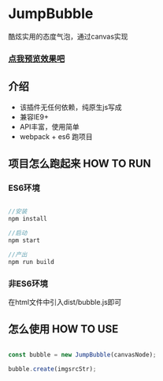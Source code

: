 # JumpBubble

酷炫实用的态度气泡，通过canvas实现

### [点我预览效果吧](https://wanghairong-i.github.io/JumpBubble/)

## 介绍

-   该插件无任何依赖，纯原生js写成
-   兼容IE9+
-   API丰富，使用简单
-   webpack + es6 跑项目

## 项目怎么跑起来  HOW TO RUN

### ES6环境

```javascript

//安装
npm install  

//启动
npm start

//产出
npm run build

```

### 非ES6环境

在html文件中引入dist/bubble.js即可

## 怎么使用 HOW TO USE

```javascript

const bubble = new JumpBubble(canvasNode);

bubble.create(imgsrcStr);

```
